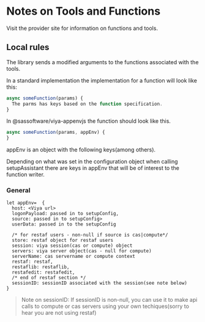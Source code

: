 # Notes on Tools and Functions

Visit the provider site for information on functions and tools.

## Local rules

The library sends a modified arguments to the functions 
associated with the tools.

In a standard implementation the implementation for a function
 will look like this:

```javascript
async someFunction(params) {
  The parms has keys based on the function specification.
}
```

In @sassoftware/viya-appenvjs the function should look like this.

```javascript
async someFunction(params, appEnv) {
}
```

appEnv is an object with the following keys(among others).

Depending on what was set in the configuration object
when calling setupAssistant there are keys in appEnv that
will be of interest to the function writer.

### General

```text
let appEnv=  {
  host: <Viya url>
  logonPayload: passed in to setupConfig,
  source: passed in to setupConfig> 
  userData: passed in to the setupConfig

  /* for restaf users - non-null if source is cas|compute*/
  store: restaf object for restaf users 
  session: viya session(cas or compute) object
  servers: viya server object(cas - null for compute)
  serverName: cas servername or compute context 
  restaf: restaf,
  restaflib: restaflib,
  restafedit: restafedit, 
  /* end of restaf section */
  sessionID: sessionID associated with the session(see note below)
}
```

> Note on sessionID: If sessionID is non-null, you
can use it to make api calls to compute or
cas servers using your own techiques(sorry to hear you are not using restaf)
